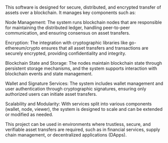 
This software is designed for secure, distributed, and encrypted transfer of assets over a blockchain. It manages key components such as:

Node Management: The system runs blockchain nodes that are responsible for maintaining the distributed ledger, handling peer-to-peer communication, and ensuring consensus on asset transfers.

Encryption: The integration with cryptographic libraries like go-ethereum/crypto ensures that all asset transfers and transactions are securely encrypted, providing confidentiality and integrity.

Blockchain State and Storage: The nodes maintain blockchain state through persistent storage mechanisms, and the system supports interaction with blockchain events and state management.

Wallet and Signature Services: The system includes wallet management and user authentication through cryptographic signatures, ensuring only authorized users can initiate asset transfers.

Scalability and Modularity: With services split into various components (wallet, node, viewer), the system is designed to scale and can be extended or modified as needed.

This project can be used in environments where trustless, secure, and verifiable asset transfers are required, such as in financial services, supply chain management, or decentralized applications (DApps).
